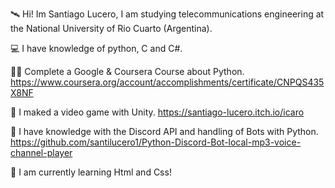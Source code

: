 
🛰️ Hi! Im Santiago Lucero, I am studying telecommunications engineering at the National University of Rio Cuarto (Argentina).

💻 I have knowledge of python, C and C#. 

👨‍🏫 Complete a Google & Coursera Course about Python.
https://www.coursera.org/account/accomplishments/certificate/CNPQS435X8NF

🌸 I maked a video game with Unity.
https://santiago-lucero.itch.io/icaro

🤖 I have knowledge with the Discord API and handling of Bots with Python.
https://github.com/santilucero1/Python-Discord-Bot-local-mp3-voice-channel-player

🧠 I am currently learning Html and Css!
